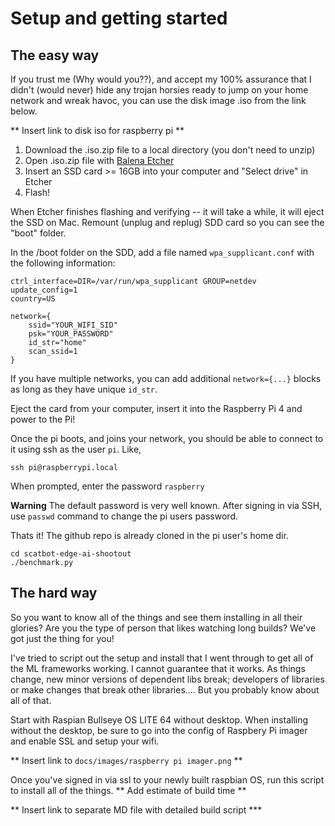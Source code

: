 # Setup and getting started

## The easy way

If you trust me (Why would you??), and accept my 100% assurance that I didn't (would never) hide any trojan horsies ready to jump on your home network and wreak havoc, you can use the disk image .iso from the link below.

** Insert link to disk iso for raspberry pi **

1. Download the .iso.zip file to a local directory (you don't need to unzip)
1. Open .iso.zip file with [Balena Etcher](https://www.balena.io/etcher/)
1. Insert an SSD card >= 16GB into your computer and "Select drive" in Etcher
1. Flash!

When Etcher finishes flashing and verifying -- it will take a while, it will eject the SSD on Mac. Remount (unplug and replug) SDD card so you can see the "boot" folder.

In the /boot folder on the SDD, add a file named `wpa_supplicant.conf` with the following information:

```
ctrl_interface=DIR=/var/run/wpa_supplicant GROUP=netdev
update_config=1
country=US

network={
    ssid="YOUR_WIFI_SID"
    psk="YOUR_PASSWORD"
    id_str="home"
    scan_ssid=1
}
```

If you have multiple networks, you can add additional `network={...}` blocks as long as they have unique `id_str`.

Eject the card from your computer, insert it into the Raspberry Pi 4 and power to the Pi!

Once the pi boots, and joins your network, you should be able to connect to it using ssh as the user `pi`. Like,

```
ssh pi@raspberrypi.local
```

When prompted, enter the password `raspberry`

**Warning** The default password is very well known. After signing in via SSH, use `passwd` command to change the pi users password.

Thats it! The github repo is already cloned in the pi user's home dir.

```
cd scatbot-edge-ai-shootout
./benchmark.py
```

## The hard way

So you want to know all of the things and see them installing in all their glories? Are you the type of person that likes watching long builds? We've got just the thing for you!

I've tried to script out the setup and install that I went through to get all of the ML frameworks working. I cannot guarantee that it works. As things change, new minor versions of dependent libs break; developers of libraries or make changes that break other libraries.... But you probably know about all of that.

Start with Raspian Bullseye OS LITE 64 without desktop. When installing without the desktop, be sure to go into the config of Raspbery Pi imager and enable SSL and setup your wifi.

** Insert link to `docs/images/raspberry pi imager.png` **

Once you've signed in via ssl to your newly built raspbian OS, run this script to install all of the things. ** Add estimate of build time **

** Insert link to separate MD file with detailed build script \***
